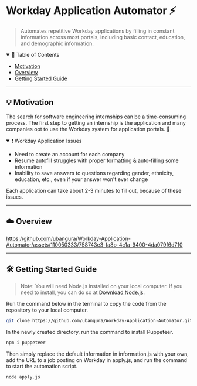 # Workday Application Automator ⚡
> Automates repetitive Workday applications by filling in constant information across most portals, including basic contact, education, and demographic information.

> <!-- TABLE OF CONTENTS -->
<details open="open">
  <summary> 📖 Table of Contents</summary>
  <ul>
    <li><a href="#motivation"> Motivation</a></li>
    <li><a href="#overview"> Overview</a></li>
    <li><a href="#getting-started-guide"> Getting Started Guide</a>
    </li>
  </ul>
</details>

---

<!-- Motivation -->
<h2 id="motivation"> 💡 Motivation</h2>

The search for software engineering internships can be a time-consuming process. The first step to getting an internship is the application and many companies opt to use the Workday system for application portals. 😬

> <!-- Workday Application Issues -->
<details open="open">
  <summary> ❗ Workday Application Issues</summary>
  <ul>
    <li>Need to create an account for each company</li>
    <li>Resume autofill struggles with proper formatting & auto-filling some information </li>
    <li>Inability to save answers to questions regarding gender, ethnicity, education, etc., even if your answer won't ever change</li>
  </ul>
</details>

Each application can take about 2-3 minutes to fill out, because of these issues.

---

<!-- OVERVIEW -->
<h2 id="overview"> ☁️ Overview</h2>

https://github.com/ubangura/Workday-Application-Automator/assets/110050333/758743e3-fa8b-4c1a-9400-4da079f6d710

---

<!-- Getting Started Guide -->
<h2 id="getting-started-guide"> 🛠️ Getting Started Guide</h2>

> Note: You will need Node.js installed on your local computer. If you need to install, you can do so at [Download Node.js](https://nodejs.dev/en/download/).

Run the command below in the terminal to copy the code from the repository to your local computer.
```bash
git clone https://github.com/ubangura/Workday-Application-Automator.git
```

In the newly created directory, run the command to install Puppeteer.
```bash
npm i puppeteer
```

Then simply replace the default information in information.js with your own, add the URL to a job posting on Workday in apply.js, and run the command to start the automation script.
```bash
node apply.js
```
